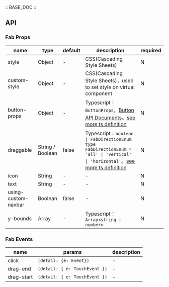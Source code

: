 :: BASE_DOC ::

## API

### Fab Props

name | type | default | description | required
-- | -- | -- | -- | --
style | Object | - | CSS(Cascading Style Sheets) | N
custom-style | Object | - | CSS(Cascading Style Sheets)，used to set style on virtual component | N
button-props | Object | - | Typescript：`ButtonProps`，[Button API Documents](./button?tab=api)。[see more ts definition](https://github.com/Tencent/tdesign-miniprogram/blob/develop/packages/components/fab/type.ts) | N
draggable | String / Boolean | false | Typescript：`boolean \| FabDirectionEnum ` `type FabDirectionEnum = 'all' \| 'vertical' \| 'horizontal'`。[see more ts definition](https://github.com/Tencent/tdesign-miniprogram/blob/develop/packages/components/fab/type.ts) | N
icon | String | - | \- | N
text | String | - | \- | N
using-custom-navbar | Boolean | false | \- | N
y-bounds | Array | - | Typescript：`Array<string \| number>` | N

### Fab Events

name | params | description
-- | -- | --
click | `(detail: {e: Event})` | \-
drag-end | `(detail: { e: TouchEvent })` | \-
drag-start | `(detail: { e: TouchEvent })` | \-
